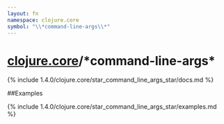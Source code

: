 ```yaml
---
layout: fn
namespace: clojure.core
symbol: "\\*command-line-args\\*"
---
```


# [clojure.core](../)/\*command-line-args\*

{% include 1.4.0/clojure.core/star_command_line_args_star/docs.md %}

##Examples

{% include 1.4.0/clojure.core/star_command_line_args_star/examples.md %}

